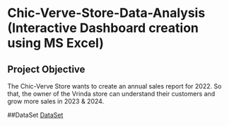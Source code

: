 # Chic-Verve-Store-Data-Analysis (Interactive Dashboard creation using MS Excel)
## Project Objective
The Chic-Verve Store wants to create an annual sales report for 2022. So that, the owner of the Vrinda store can understand their customers and grow more sales in 2023 & 2024.


##DataSet
<a href=https://github.com/Stuart-png/Data-Analysis-Dashboard-/blob/main/Excel%20project.xlsx> DataSet</a>

